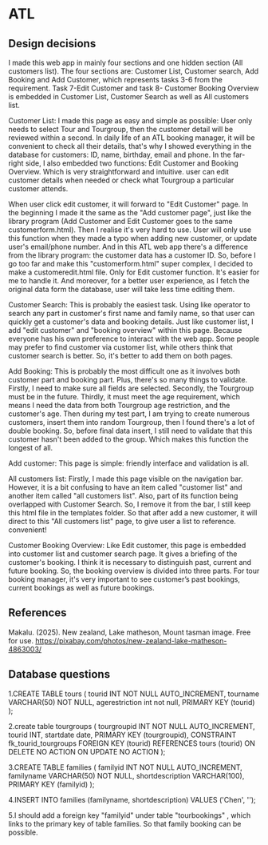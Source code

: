 # ATL

## Design decisions

I made this web app in mainly four sections and one hidden section (All customers list). The four sections are: Customer List, Customer search, Add Booking and Add Customer, which represents tasks 3-6 from the requirement. Task 7-Edit Customer and task 8- Customer Booking Overview is embedded in Customer List, Customer Search as well as All customers list.

Customer List: I made this page as easy and simple as possible: User only needs to select Tour and Tourgroup, then the customer detail will be reviewed within a second. In daily life of an ATL booking manager, it will be convenient to check all their details, that's why I showed everything in the database for customers: ID, name, birthday, email and phone. In the far-right side, I also embedded two functions: Edit Customer and Booking Overview. Which is very straightforward and intuitive. user can edit customer details when needed or check what Tourgroup a particular customer attends.

When user click edit customer, it will forward to "Edit Customer" page. In the beginning I made it the same as the "Add customer page", just like the library program (Add Customer and Edit Customer goes to the same customerform.html). Then I realise it's very hard to use. User will only use this function when they made a typo when adding new customer, or update user's email/phone number. And in this ATL web app there's a difference from the library program: the customer data has a customer ID. So, before I go too far and make this "customerform.html" super complex, I decided to make a customeredit.html file. Only for Edit customer function. It's easier for me to handle it. And moreover, for a better user experience, as I fetch the original data form the database, user will take less time editing them. 

Customer Search: This is probably the easiest task. Using like operator to search any part in customer's first name and family name, so that user can quickly get a customer's data and booking details. Just like customer list, I add "edit customer" and "booking overview" within this page. Because everyone has his own preference to interact with the web app. Some people may prefer to find customer via customer list, while others think that customer search is better. So, it's better to add them on both pages.

Add Booking: This is probably the most difficult one as it involves both customer part and booking part. Plus, there's so many things to validate. Firstly, I need to make sure all fields are selected. Secondly, the Tourgroup must be in the future. Thirdly, it must meet the age requirement, which means I need the data from both Tourgroup age restriction, and the customer's age. Then during my test part, I am trying to create numerous customers, insert them into random Tourgroup, then I found there's a lot of double booking. So, before final data insert, I still need to validate that this customer hasn't been added to the group. Which makes this function the longest of all.

Add customer: This page is simple: friendly interface and validation is all.

All customers list: Firstly, I made this page visible on the navigation bar. However, it is a bit confusing to have an item called "customer list" and another item called "all customers list". Also, part of its function being overlapped with Customer Search. So, I remove it from the bar, I still keep this html file in the templates folder. So that after add  a new customer, it will direct to this "All customers list" page, to give user a list to reference. convenient!

Customer Booking Overview: Like Edit customer, this page is embedded into customer list and customer search page. It gives a briefing of the customer's booking. I think it is necessary to distinguish past, current and future booking. So, the booking overview is divided into three parts. For tour booking manager, it's very important to see customer’s past bookings, current bookings as well as future bookings.


## References   

Makalu. (2025). New zealand, Lake matheson, Mount tasman image. Free for use. https://pixabay.com/photos/new-zealand-lake-matheson-4863003/

## Database questions

1.CREATE TABLE tours (
    tourid INT NOT NULL AUTO_INCREMENT,
    tourname VARCHAR(50) NOT NULL,
    agerestriction int not null,
    PRIMARY KEY (tourid)
);

2.create table tourgroups (
    tourgroupid INT NOT NULL AUTO_INCREMENT,
    tourid INT,
    startdate date,
    PRIMARY KEY (tourgroupid),
    CONSTRAINT fk_tourid_tourgroups FOREIGN KEY (tourid)
        REFERENCES tours (tourid)
        ON DELETE NO ACTION ON UPDATE NO ACTION
);

3.CREATE TABLE families (
    familyid INT NOT NULL AUTO_INCREMENT,
    familyname VARCHAR(50) NOT NULL,
    shortdescription VARCHAR(100),
    PRIMARY KEY (familyid)
);

4.INSERT INTO families (familyname, shortdescription)
    VALUES ('Chen', '');

5.I should add a foreign key "familyid" under table "tourbookings" , which links to the primary key of table families. So that family booking can be possible.






